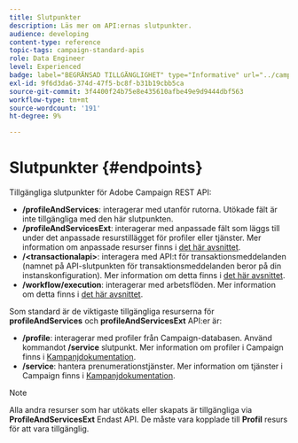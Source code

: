 ```yaml
---
title: Slutpunkter
description: Läs mer om API:ernas slutpunkter.
audience: developing
content-type: reference
topic-tags: campaign-standard-apis
role: Data Engineer
level: Experienced
badge: label="BEGRÄNSAD TILLGÄNGLIGHET" type="Informative" url="../campaign-standard-migration-home.md" tooltip="Begränsat till användare som migrerats till Campaign Standarden"
exl-id: 9f6d3da6-374d-47f5-bc8f-b31b19cbb5ca
source-git-commit: 3f4400f24b75e8e435610afbe49e9d9444dbf563
workflow-type: tm+mt
source-wordcount: '191'
ht-degree: 9%

---
```


# Slutpunkter {#endpoints}

Tillgängliga slutpunkter för Adobe Campaign REST API:

* **/profileAndServices**: interagerar med utanför rutorna. Utökade fält är inte tillgängliga med den här slutpunkten.
* **/profileAndServicesExt**: interagerar med anpassade fält som läggs till under det anpassade resurstillägget för profiler eller tjänster. Mer information om anpassade resurser finns i [det här avsnittet](custom-resources.md).
* **/&lt;transactionalapi>**: interagera med API:t för transaktionsmeddelanden (namnet på API-slutpunkten för transaktionsmeddelanden beror på din instanskonfiguration). Mer information om detta finns i [det här avsnittet](managing-transactional-messages.md).
* **/workflow/execution**: interagerar med arbetsflöden. Mer information om detta finns i [det här avsnittet](controlling-a-workflow.md).

Som standard är de viktigaste tillgängliga resurserna för **profileAndServices** och **profileAndServicesExt** API:er är:

* **/profile**: interagerar med profiler från Campaign-databasen. Använd kommandot **/service** slutpunkt. Mer information om profiler i Campaign finns i [Kampanjdokumentation](https://helpx.adobe.com/campaign/standard/audiences/using/about-profiles.html).
* **/service**: hantera prenumerationstjänster. Mer information om tjänster i Campaign finns i [Kampanjdokumentation](https://helpx.adobe.com/campaign/standard/audiences/using/creating-a-service.html).

>[!NOTE]
>
>Alla andra resurser som har utökats eller skapats är tillgängliga via **ProfileAndServicesExt** Endast API. De måste vara kopplade till **Profil** resurs för att vara tillgänglig.
